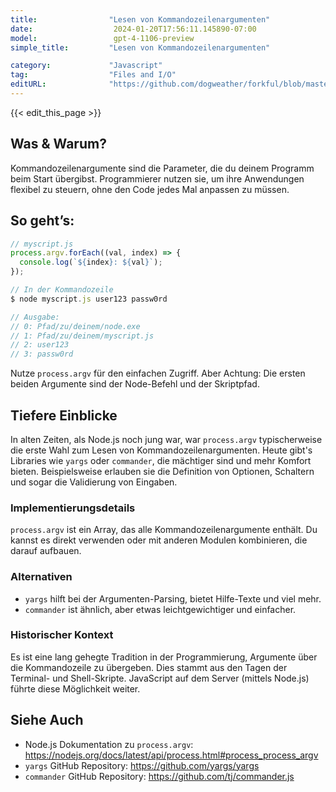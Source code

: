 ```yaml
---
title:                "Lesen von Kommandozeilenargumenten"
date:                  2024-01-20T17:56:11.145890-07:00
model:                 gpt-4-1106-preview
simple_title:         "Lesen von Kommandozeilenargumenten"

category:             "Javascript"
tag:                  "Files and I/O"
editURL:              "https://github.com/dogweather/forkful/blob/master/content/de/javascript/reading-command-line-arguments.md"
---
```


{{< edit_this_page >}}

## Was & Warum?

Kommandozeilenargumente sind die Parameter, die du deinem Programm beim Start übergibst. Programmierer nutzen sie, um ihre Anwendungen flexibel zu steuern, ohne den Code jedes Mal anpassen zu müssen.

## So geht’s:

```javascript
// myscript.js
process.argv.forEach((val, index) => {
  console.log(`${index}: ${val}`);
});

// In der Kommandozeile
$ node myscript.js user123 passw0rd

// Ausgabe:
// 0: Pfad/zu/deinem/node.exe
// 1: Pfad/zu/deinem/myscript.js
// 2: user123
// 3: passw0rd
```

Nutze `process.argv` für den einfachen Zugriff. Aber Achtung: Die ersten beiden Argumente sind der Node-Befehl und der Skriptpfad.

## Tiefere Einblicke

In alten Zeiten, als Node.js noch jung war, war `process.argv` typischerweise die erste Wahl zum Lesen von Kommandozeilenargumenten. Heute gibt's Libraries wie `yargs` oder `commander`, die mächtiger sind und mehr Komfort bieten. Beispielsweise erlauben sie die Definition von Optionen, Schaltern und sogar die Validierung von Eingaben.

### Implementierungsdetails
`process.argv` ist ein Array, das alle Kommandozeilenargumente enthält. Du kannst es direkt verwenden oder mit anderen Modulen kombinieren, die darauf aufbauen.

### Alternativen
- `yargs` hilft bei der Argumenten-Parsing, bietet Hilfe-Texte und viel mehr.
- `commander` ist ähnlich, aber etwas leichtgewichtiger und einfacher.

### Historischer Kontext
Es ist eine lang gehegte Tradition in der Programmierung, Argumente über die Kommandozeile zu übergeben. Dies stammt aus den Tagen der Terminal- und Shell-Skripte. JavaScript auf dem Server (mittels Node.js) führte diese Möglichkeit weiter.

## Siehe Auch

- Node.js Dokumentation zu `process.argv`: https://nodejs.org/docs/latest/api/process.html#process_process_argv
- `yargs` GitHub Repository: https://github.com/yargs/yargs
- `commander` GitHub Repository: https://github.com/tj/commander.js

